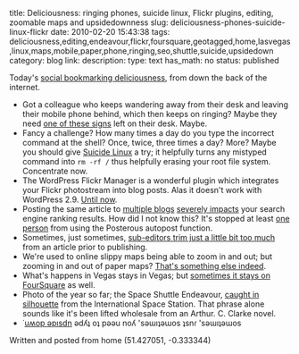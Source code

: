 title: Deliciousness: ringing phones, suicide linux, Flickr plugins, editing, zoomable maps and upsidedownness
slug: deliciousness-phones-suicide-linux-flickr
date: 2010-02-20 15:43:38
tags: deliciousness,editing,endeavour,flickr,foursquare,geotagged,home,lasvegas,linux,maps,mobile,paper,phone,ringing,seo,shuttle,suicide,upsidedown
category: blog
link: 
description: 
type: text
has_math: no
status: published

Today's [social bookmarking deliciousness](http://www.delicious.com/vicchi "http://www.delicious.com/vicchi"), from down the back of the internet.


* Got a colleague who keeps wandering away from their desk and leaving their mobile phone behind, which then keeps on ringing? Maybe they need [one of these signs](http://www.flickr.com/photos/heather/50049420/ "http://www.flickr.com/photos/heather/50049420/") left on their desk. Maybe.
* Fancy a challenge? How many times a day do you type the incorrect command at the shell? Once, twice, three times a day? More? Maybe you should give [Suicide Linux](http://qntm.org/suicide "http://qntm.org/suicide") a try; it helpfully turns any mistyped command into `rm -rf /` thus helpfully erasing your root file system. Concentrate now.
* The WordPress Flickr Manager is a wonderful plugin which integrates your Flickr photostream into blog posts. Alas it doesn't work with WordPress 2.9. [Until now](http://www.workflowfaq.com/wordpress-flickr-manager-changes-for-2-9 "http://www.workflowfaq.com/wordpress-flickr-manager-changes-for-2-9").
* Posting the same article to [multiple blogs](http://www.searchenginejournal.com/duplicate-content-penalty-how-to-lose-google-ranking-fast/1886/ "http://www.searchenginejournal.com/duplicate-content-penalty-how-to-lose-google-ranking-fast/1886/") [severely impacts](http://www.google.com/support/webmasters/bin/answer.py?hl=en&answer=66359 "http://www.google.com/support/webmasters/bin/answer.py?hl=en&answer=66359") your search engine ranking results. How did I not know this? It's stopped at least [one person](http://twopointouch.com/blogs/past-posterous/ "http://twopointouch.com/blogs/past-posterous/") from using the Posterous autopost function.
* Sometimes, just sometimes, [sub-editors trim just a little bit too much](http://www.jgc.org/blog/2010/02/magic-of-sub-editors.html "http://www.jgc.org/blog/2010/02/magic-of-sub-editors.html") from an article prior to publishing.
* We're used to online slippy maps being able to zoom in and out; but zooming in and out of paper maps? [That's something else indeed](http://www.thezoomablemap.com/ "http://www.thezoomablemap.com/").
* What's happens in Vegas stays in Vegas; but [sometimes it stays on FourSquare](http://statusthis.com/2010/02/what-happens-on-foursquare/ "http://statusthis.com/2010/02/what-happens-on-foursquare/") as well.
* Photo of the year so far; the Space Shuttle Endeavour, [caught in silhouette](http://www.nasa.gov/multimedia/imagegallery/image_feature_1592.html "http://www.nasa.gov/multimedia/imagegallery/image_feature_1592.html") from the International Space Station. That phrase alone sounds like it's been lifted wholesale from an Arthur. C. Clarke novel.
* ˙[uʍop ǝpısdn](http://www.sevenwires.com/play/UpsideDownLetters.html "http://www.sevenwires.com/play/UpsideDownLetters.html") ǝdʎʇ oʇ pǝǝu noʎ 'sǝɯıʇǝɯos ʇsnɾ 'sǝɯıʇǝɯos


Written and posted from home (51.427051, -0.333344)


